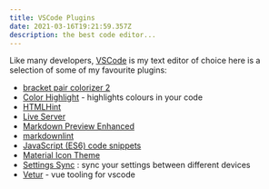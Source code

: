 ```yaml
---
title: VSCode Plugins
date: 2021-03-16T19:21:59.357Z
description: the best code editor...
---
```

Like many developers, [VSCode](https://code.visualstudio.com/) is my text editor of choice here is a selection of some of my favourite plugins:

- [bracket pair colorizer 2](https://marketplace.visualstudio.com/items?itemName=CoenraadS.bracket-pair-colorizer-2)
- [Color Highlight](https://marketplace.visualstudio.com/items?itemName=naumovs.color-highlight) - highlights colours in your code
- [HTMLHint](https://marketplace.visualstudio.com/items?itemName=mkaufman.HTMLHint)
- [Live Server](https://marketplace.visualstudio.com/items?itemName=ritwickdey.LiveServer)
- [Markdown Preview Enhanced](https://marketplace.visualstudio.com/items?itemName=shd101wyy.markdown-preview-enhanced)
- [markdownlint](https://marketplace.visualstudio.com/items?itemName=DavidAnson.vscode-markdownlint)
- [JavaScript (ES6) code snippets](https://marketplace.visualstudio.com/items?itemName=xabikos.JavaScriptSnippets)
- [Material Icon Theme](https://marketplace.visualstudio.com/items?itemName=PKief.material-icon-theme)
- [Settings Sync](https://marketplace.visualstudio.com/items?itemName=Shan.code-settings-sync) : sync your settings between different devices
- [Vetur](https://marketplace.visualstudio.com/items?itemName=octref.vetur) - vue tooling for vscode



